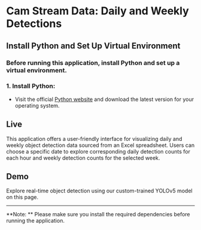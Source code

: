 # Cam Stream Data: Daily and Weekly Detections

## Install Python and Set Up Virtual Environment
### Before running this application, install Python and set up a virtual environment.
### 1. Install Python:
- Visit the official [Python website](https://www.python.org/downloads/) and download the latest version for your operating system.
## Live
This application offers a user-friendly interface for visualizing daily and weekly object detection data sourced from an Excel spreadsheet. Users can choose a specific date to explore corresponding daily detection counts for each hour and weekly detection counts for the selected week.

## Demo
Explore real-time object detection using our custom-trained YOLOv5 model on this page.

---

**Note: ** Please make sure you install the required dependencies before running the application.

